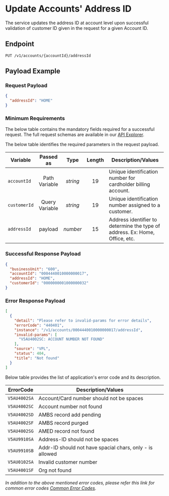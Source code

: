 # Update Accounts' Address ID

The service updates the address ID at account level upon successful validation of customer ID given in the request for a given Account ID.

## Endpoint

`PUT /v1/accounts/{accountId}/addressId`

## Payload Example

### Request Payload

```json
{
  "addressId": "HOME"
}
```

### Minimum	Requirements

The below table contains the mandatory fields required for a successful request. The full request schemas are available in our [API Explorer](../api/?type=put&path=/v1/accounts/{accountId}/addressId).

The below table identifies the required parameters in the request payload.

| Variable | Passed as | Type | Length | Description/Values |
| -------- | :-------: | :--: | :------------: | ------------------ |
| `accountId` | Path Variable | *string* | 19 | Unique identification number for cardholder billing account. | 
| `customerId` | Query Variable | *string* | 19 | Unique identification number assigned to a customer. | 
| `addressId` | payload | *number* | 15 | Address identifier to determine the type of address. Ex: Home, Office, etc. |


### Successful Response Payload

```json
{
  "businessUnit": "600",
  "accountId": "0004440010000000017",
  "addressId": "HOME",
  "customerId": "0000000001000000032"
}
```

### Error Response Payload

```json
[
  {
    "detail": "Please refer to invalid-params for error details",
    "errorCode": "440401",
    "instance": "/v1/accounts/0004440010000000017/addressId",
    "invalid-params": [
      "V5AU4002SC: ACCOUNT NUMBER NOT FOUND"
    ],
    "source": "VPL",
    "status": 404,
    "title": "Not found"
  }
]
```

Below table provides the list of application's error code and its description.

| ErrorCode |  Description/Values |
| --------  | ------------------ |
| `V5AU4002SA` | Account/Card number should not be spaces |
| `V5AU4002SC` | Account number not found |
| `V5AU4002SD` | AMBS record add pending |
| `V5AU4002SF` | AMBS record purged |
| `V5AU4002SG` | AMED record not found |
| `V5AU9910SA` | Address-ID should not be spaces |
| `V5AU9910SB` | Addr-ID should not have spacial chars, only - is allowed |
| `V5AU0102SA` | Invalid customer number |
| `V5AU4001SF` | Org not found |


*In addition to the above mentioned error codes, please refer this link for common error codes [Common Error Codes](?path=docs/Common_Error_Code.md).*
